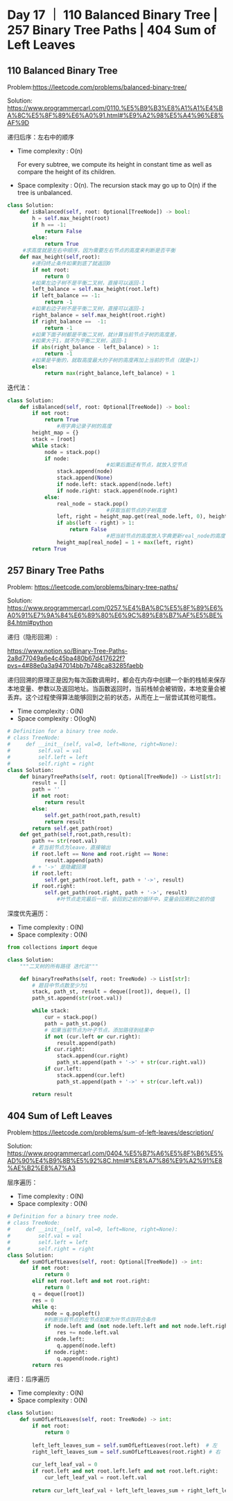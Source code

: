 # Day 17 ｜ 110 Balanced Binary Tree | 257 Binary Tree Paths | 404 Sum of Left Leaves

## 110 Balanced Binary Tree

Problem:https://leetcode.com/problems/balanced-binary-tree/

Solution: https://www.programmercarl.com/0110.%E5%B9%B3%E8%A1%A1%E4%BA%8C%E5%8F%89%E6%A0%91.html#%E9%A2%98%E5%A4%96%E8%AF%9D

递归后序：左右中的顺序

- Time complexity : O(n)

  For every subtree, we compute its height in constant time as well as compare the height of its children.

- Space complexity : O(n). The recursion stack may go up to O(n) if the tree is unbalanced.

```python
class Solution:
    def isBalanced(self, root: Optional[TreeNode]) -> bool:
        h = self.max_height(root)
        if h == -1:
            return False
        else: 
            return True
     #求高度就是左右中顺序，因为需要左右节点的高度来判断是否平衡
    def max_height(self,root):
        #递归终止条件如果到底了就返回0
        if not root:
            return 0
        #如果左边子树不是平衡二叉树，直接可以返回-1
        left_balance = self.max_height(root.left)
        if left_balance == -1:
            return -1
        #如果右边子树不是平衡二叉树，直接可以返回-1
        right_balance = self.max_height(root.right) 
        if right_balance ==  -1:
            return -1
        #如果下面子树都是平衡二叉树，就计算当前节点子树的高度差，
        #如果大于1，就不为平衡二叉树，返回-1
        if abs(right_balance - left_balance) > 1:
            return -1
        #如果是平衡的，就取高度最大的子树的高度再加上当前的节点（就是+1）
        else:
            return max(right_balance,left_balance) + 1
```

迭代法：

```python
class Solution:
    def isBalanced(self, root: Optional[TreeNode]) -> bool:
        if not root:
            return True
				#用字典记录子树的高度
        height_map = {}
        stack = [root]
        while stack:
            node = stack.pop()
            if node:
								#如果后面还有节点，就放入空节点
                stack.append(node)
                stack.append(None)
                if node.left: stack.append(node.left)
                if node.right: stack.append(node.right)
            else:
                real_node = stack.pop()
								#获取当前节点的子树高度
                left, right = height_map.get(real_node.left, 0), height_map.get(real_node.right, 0)
                if abs(left - right) > 1:
                    return False
								#把当前节点的高度放入字典更新real_node的高度
                height_map[real_node] = 1 + max(left, right)
        return True
```

## 257 Binary Tree Paths

Problem: https://leetcode.com/problems/binary-tree-paths/

Solution: https://www.programmercarl.com/0257.%E4%BA%8C%E5%8F%89%E6%A0%91%E7%9A%84%E6%89%80%E6%9C%89%E8%B7%AF%E5%BE%84.html#python

递归（隐形回溯）:

https://www.notion.so/Binary-Tree-Paths-2a8d77049a6e4c45ba480b67d417622f?pvs=4#88e0a3a947014bb7b748ca83285faebb

递归回溯的原理正是因为每次函数调用时，都会在内存中创建一个新的栈帧来保存本地变量、参数以及返回地址。当函数返回时，当前栈帧会被销毁，本地变量会被丢弃。这个过程使得算法能够回到之前的状态，从而在上一层尝试其他可能性。

- Time complexity : O(N)
- Space complexity : O(logN)

```python
# Definition for a binary tree node.
# class TreeNode:
#     def __init__(self, val=0, left=None, right=None):
#         self.val = val
#         self.left = left
#         self.right = right
class Solution:
    def binaryTreePaths(self, root: Optional[TreeNode]) -> List[str]:
        result = []
        path = ''
        if not root:
            return result
        else: 
            self.get_path(root,path,result)
            return result 
        return self.get_path(root)
    def get_path(self,root,path,result):
        path += str(root.val)
        # 若当前节点为leave，直接输出
        if root.left == None and root.right == None:
            result.append(path)
        # + '->' 是隐藏回溯
        if root.left:
            self.get_path(root.left, path + '->', result)
        if root.right:
            self.get_path(root.right, path + '->', result)
				#叶节点走完最后一层，会回到之前的循环中，变量会回溯到之前的值
```

深度优先遍历：

- Time complexity : O(N)
- Space complexity : O(N)

```python
from collections import deque

class Solution:
    """二叉树的所有路径 迭代法"""

    def binaryTreePaths(self, root: TreeNode) -> List[str]:
        # 题目中节点数至少为1
        stack, path_st, result = deque([root]), deque(), []
        path_st.append(str(root.val))

        while stack:
            cur = stack.pop()
            path = path_st.pop()
            # 如果当前节点为叶子节点，添加路径到结果中
            if not (cur.left or cur.right):
                result.append(path)
            if cur.right:
                stack.append(cur.right)
                path_st.append(path + '->' + str(cur.right.val))
            if cur.left:
                stack.append(cur.left)
                path_st.append(path + '->' + str(cur.left.val))

        return result
```

## 404 Sum of Left Leaves

Problem:https://leetcode.com/problems/sum-of-left-leaves/description/

Solution: https://www.programmercarl.com/0404.%E5%B7%A6%E5%8F%B6%E5%AD%90%E4%B9%8B%E5%92%8C.html#%E8%A7%86%E9%A2%91%E8%AE%B2%E8%A7%A3

层序遍历：

- Time complexity : O(N)
- Space complexity : O(N)

```python
# Definition for a binary tree node.
# class TreeNode:
#     def __init__(self, val=0, left=None, right=None):
#         self.val = val
#         self.left = left
#         self.right = right
class Solution:
    def sumOfLeftLeaves(self, root: Optional[TreeNode]) -> int:
        if not root:
            return 0
        elif not root.left and not root.right:
            return 0
        q = deque([root])
        res = 0
        while q:
            node = q.popleft()
            #判断当前节点的左节点如果为叶节点则符合条件
            if node.left and (not node.left.left and not node.left.right):
                res += node.left.val
            if node.left:
                q.append(node.left)
            if node.right:
                q.append(node.right)    
        return res
```

递归：后序遍历

- Time complexity : O(N)
- Space complexity : O(N)

```python
class Solution:
    def sumOfLeftLeaves(self, root: TreeNode) -> int:
        if not root: 
            return 0
        
        left_left_leaves_sum = self.sumOfLeftLeaves(root.left)  # 左
        right_left_leaves_sum = self.sumOfLeftLeaves(root.right) # 右
        
        cur_left_leaf_val = 0
        if root.left and not root.left.left and not root.left.right: 
            cur_left_leaf_val = root.left.val 
            
        return cur_left_leaf_val + left_left_leaves_sum + right_left_leaves_sum # 中
```